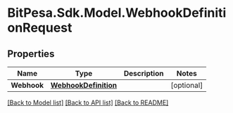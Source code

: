 # BitPesa.Sdk.Model.WebhookDefinitionRequest
## Properties

Name | Type | Description | Notes
------------ | ------------- | ------------- | -------------
**Webhook** | [**WebhookDefinition**](WebhookDefinition.md) |  | [optional] 

[[Back to Model list]](../README.md#documentation-for-models) [[Back to API list]](../README.md#documentation-for-api-endpoints) [[Back to README]](../README.md)


